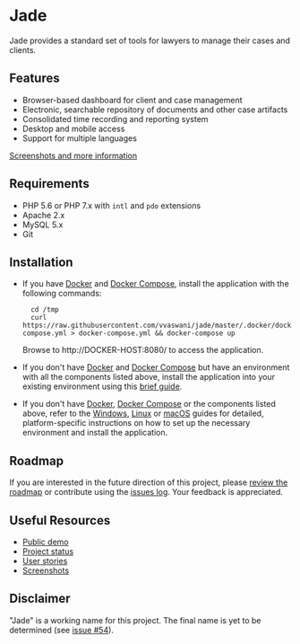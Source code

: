 # Jade

Jade provides a standard set of tools for lawyers to manage their cases and clients.

## Features

* Browser-based dashboard for client and case management
* Electronic, searchable repository of documents and other case artifacts
* Consolidated time recording and reporting system
* Desktop and mobile access
* Support for multiple languages

[Screenshots and more information](https://www.slideshare.net/vvaswani/jade-10-2017-80571396)

## Requirements

* PHP 5.6 or PHP 7.x with `intl` and `pdo` extensions
* Apache 2.x
* MySQL 5.x
* Git

## Installation

* If you have [Docker](https://docker.com/) and [Docker Compose](https://docs.docker.com/compose/), install the application with the following commands:

		cd /tmp
		curl https://raw.githubusercontent.com/vvaswani/jade/master/.docker/docker-compose.yml > docker-compose.yml && docker-compose up

	Browse to http://DOCKER-HOST:8080/ to access the application.

* If you don't have [Docker](https://docker.com/) and [Docker Compose](https://docs.docker.com/compose/) but have an environment with all the components listed above, install the application into your existing environment using this [brief guide](docs/INSTALL_ALL.md).

* If you don't have [Docker](https://docker.com/), [Docker Compose](https://docs.docker.com/compose/) or the components listed above, refer to the [Windows](docs/INSTALL_WINDOWS.md), [Linux](docs/INSTALL_LINUX.md) or [macOS](docs/INSTALL_MACOS.md) guides for detailed, platform-specific instructions on how to set up the necessary environment and install the application.

## Roadmap

If you are interested in the future direction of this project, please [review the roadmap](https://github.com/vvaswani/jade/milestones) or contribute using the [issues log](https://github.com/vvaswani/jade/issues). Your feedback is appreciated.

## Useful Resources

* [Public demo](http://jade.melonfire.com)
* [Project status](https://waffle.io/vvaswani/jade)
* [User stories](https://github.com/vvaswani/jade/issues?q=is%3Aopen+is%3Aissue+label%3Astory)
* [Screenshots](https://www.slideshare.net/vvaswani/jade-10-2017-80571396)

## Disclaimer

"Jade" is a working name for this project. The final name is yet to be determined (see [issue #54](https://github.com/vvaswani/jade/issues/54)).